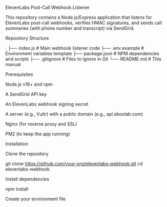 ElevenLabs Post-Call Webhook Listener

This repository contains a Node.js/Express application that listens for ElevenLabs post-call webhooks, verifies HMAC signatures, and sends call summaries (with phone number and transcript) via SendGrid.

Repository Structure

.
├── index.js             # Main webhook listener code
├── .env.example         # Environment variables template
├── package.json         # NPM dependencies and scripts
├── .gitignore           # Files to ignore in Git
└── README.md            # This manual

Prerequisites

Node.js v16+ and npm

A SendGrid API key

An ElevenLabs webhook signing secret

A server (e.g., Vultr) with a public domain (e.g., api.eboxlab.com)

Nginx (for reverse proxy and SSL)

PM2 (to keep the app running)

Installation

Clone the repository

git clone https://github.com/your-org/elevenlabs-webhook.git
cd elevenlabs-webhook

Install dependencies

npm install

Create your environment file
